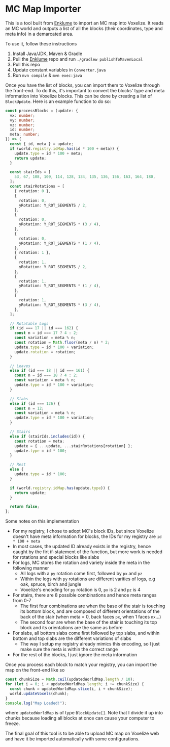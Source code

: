 # MC Map Importer

This is a tool built from [Enklume](https://github.com/Hugobros3/Enklume) to import an MC map into Voxelize. It reads an MC world and outputs a list of all the blocks (their coordinates, type and meta info) in a demarcated area.

To use it, follow these instructions

1. Install Java/JDK, Maven & Gradle
2. Pull the [Enklume](https://github.com/Hugobros3/Enklume) repo and run `./gradlew publishToMavenLocal`
3. Pull this repo
4. Update constant variables in `Converter.java`
5. Run `mvn compile` & `mvn exec:java`

Once you have the list of blocks, you can import them to Voxelize through the front-end. To do this, it's important to convert the blocks' type and meta information into Voxelize blocks. This can be done by creating a list of `BlockUpdate`. Here is an example function to do so:

```typescript
const processBlocks = (update: {
  vx: number;
  vy: number;
  vz: number;
  id: number;
  meta: number;
}) => {
  const { id, meta } = update;
  if (world.registry.idMap.has(id * 100 + meta)) {
    update.type = id * 100 + meta;
    return update;
  }

  const stairIds = [
    53, 67, 108, 109, 114, 128, 134, 135, 136, 156, 163, 164, 180,
  ];
  const stairRotations = [
    { rotation: 0 },
    {
      rotation: 0,
      yRotation: Y_ROT_SEGMENTS / 2,
    },
    {
      rotation: 0,
      yRotation: Y_ROT_SEGMENTS * (3 / 4),
    },
    {
      rotation: 0,
      yRotation: Y_ROT_SEGMENTS * (1 / 4),
    },
    { rotation: 1 },
    {
      rotation: 1,
      yRotation: Y_ROT_SEGMENTS / 2,
    },
    {
      rotation: 1,
      yRotation: Y_ROT_SEGMENTS * (1 / 4),
    },
    {
      rotation: 1,
      yRotation: Y_ROT_SEGMENTS * (3 / 4),
    },
  ];

  // Rotatable Logs
  if (id === 17 || id === 162) {
    const n = id === 17 ? 4 : 2;
    const variation = meta % n;
    const rotation = Math.floor(meta / n) * 2;
    update.type = id * 100 + variation;
    update.rotation = rotation;
  }

  // Leaves
  else if (id === 18 || id === 161) {
    const n = id === 18 ? 4 : 2;
    const variation = meta % n;
    update.type = id * 100 + variation;
  }

  // Slabs
  else if (id === 126) {
    const n = 12;
    const variation = meta % n;
    update.type = id * 100 + variation;
  }

  // Stairs
  else if (stairIds.includes(id)) {
    const rotation = meta;
    update = { ...update, ...stairRotations[rotation] };
    update.type = id * 100;
  }

  // Rest
  else {
    update.type = id * 100;
  }

  if (world.registry.idMap.has(update.type)) {
    return update;
  }

  return false;
};
```

Some notes on this implementation

- For my registry, I chose to adopt MC's block IDs, but since Voxelize doesn't have meta information for blocks, the IDs for my registry are `id * 100 + meta`
- In most cases, the updated ID already exists in the registry, hence caught by the firt if-statement of the function, but more work is needed for rotations and special blocks like slabs
- For logs, MC stores the rotation and variety inside the meta in the following manner
  - All logs with a `py` rotation come first, followed by `px` and `pz`
  - Within the logs with `py` rotations are different varities of logs, e.g oak, spruce, birch and jungle
  - Voxelize's encoding for `py` rotation is 0, `px` is 2 and `pz` is 4
- For stairs, there are 8 possible combinations and hence meta ranges from 0-7
  - The first four combinations are when the base of the stair is touching its bottom block, and are composed of different orientations of the back of the stair (when meta = 0, back faces `px`, when 1 faces `nx`...)
  - The second four are when the base of the stair is touching its top block and its orientations are the same as before
- For slabs, all bottom slabs come first followed by top slabs, and within bottom and top slabs are the different variations of slabs
  - The way I setup my registry already mimics this encoding, so I just make sure the meta is within the correct range
- For the rest of the blocks, I just ignore the meta information

Once you process each block to match your registry, you can import the map on the front-end like so

```typescript
const chunkSize = Math.ceil(updatedWorldMap.length / 10);
for (let i = 0; i < updatedWorldMap.length; i += chunkSize) {
  const chunk = updatedWorldMap.slice(i, i + chunkSize);
  world.updateVoxels(chunk);
}
console.log("Map Loaded!");
```

where `updatedWorldMap` is of type `BlockUpdate[]`. Note that I divide it up into chunks because loading all blocks at once can cause your computer to freeze.

The final goal of this tool is to be able to upload MC map on Voxelize web and have it be imported automatically with some configurations.
